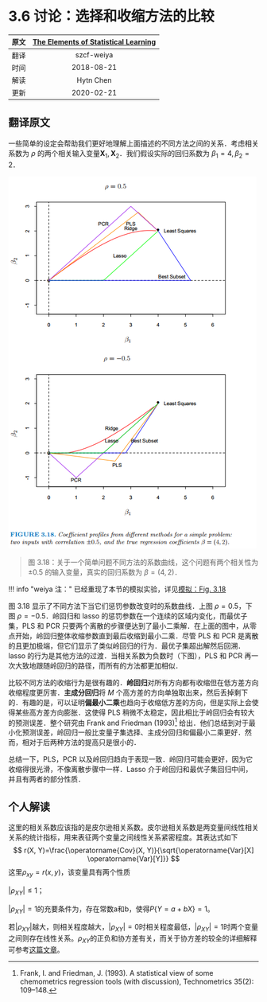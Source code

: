 # 3.6 讨论：选择和收缩方法的比较

| 原文 | [The Elements of Statistical Learning](https://web.stanford.edu/~hastie/ElemStatLearn/printings) |
| :--: | :----------------------------------------------------------: |
| 翻译 |                          szcf-weiya                          |
| 时间 |                          2018-08-21                          |
| 解读 |                          Hytn Chen                           |
| 更新 |                          2020-02-21                          |

## 翻译原文

一些简单的设定会帮助我们更好地理解上面描述的不同方法之间的关系．考虑相关系数为 $\rho$ 的两个相关输入变量$\mathbf X_1,\mathbf X_2$．我们假设实际的回归系数为 $\beta_1=4,\beta_2=2$．

![](../img/03/fig3.18.png)

> 图 3.18：关于一个简单问题不同方法的系数曲线，这个问题有两个相关性为 $\pm 0.5$ 的输入变量，真实的回归系数为 $\beta=(4,2)$．

!!! info "weiya 注："
    已经重现了本节的模拟实验，详见[模拟：Fig. 3.18](../notes/linear-reg/sim-3-18/index.html)


图 3.18 显示了不同方法下当它们惩罚参数改变时的系数曲线．上图 $\rho=0.5$，下图 $\rho=-0.5$．岭回归和 lasso 的惩罚参数在一个连续的区域内变化，而最优子集，PLS 和 PCR 只要两个离散的步骤便达到了最小二乘解．在上面的图中，从零点开始，岭回归整体收缩参数直到最后收缩到最小二乘．尽管 PLS 和 PCR 是离散的且更加极端，但它们显示了类似岭回归的行为．最优子集超出解然后回溯．lasso 的行为是其他方法的过渡．当相关系数为负数时（下图），PLS 和 PCR 再一次大致地跟随岭回归的路径，而所有的方法都更加相似．

比较不同方法的收缩行为是很有趣的．**岭回归**对所有方向都有收缩但在低方差方向收缩程度更厉害．**主成分回归**将 $M$ 个高方差的方向单独取出来，然后丢掉剩下的．有趣的是，可以证明**偏最小二乘**也趋向于收缩低方差的方向，但是实际上会使得某些高方差方向膨胀．这使得 PLS 稍微不太稳定，因此相比于岭回归会有较大的预测误差．整个研究由 Frank and Friedman (1993)[^1] 给出．他们总结到对于最小化预测误差，岭回归一般比变量子集选择、主成分回归和偏最小二乘更好．然而，相对于后两种方法的提高只是很小的．

总结一下，PLS，PCR 以及岭回归趋向于表现一致．岭回归可能会更好，因为它收缩得很光滑，不像离散步骤中一样．Lasso 介于岭回归和最优子集回归中间，并且有两者的部分性质．


[^1]: Frank, I. and Friedman, J. (1993). A statistical view of some chemometrics regression tools (with discussion), Technometrics 35(2): 109–148.

## 个人解读

这里的相关系数应该指的是皮尔逊相关系数。皮尔逊相关系数是两变量间线性相关关系的统计指标，用来表征两个变量之间线性关系紧密程度。其表达式如下
$$
r(X, Y)=\frac{\operatorname{Cov}(X, Y)}{\sqrt{\operatorname{Var}[X] \operatorname{Var}[Y]}}
$$
这里$\rho_{x y}=r(x, y)$，该变量具有两个性质

$\left|\rho_{X Y}\right| \leq 1$；

$\left|\rho_{X Y}\right| = 1$的充要条件为，存在常数a和b，使得$P\{Y=a+b X\}=1$。

若$\left|\rho_{X Y}\right|$越大，则相关程度越大，$\left|\rho_{X Y}\right|=0$时相关程度最低，$\left|\rho_{X Y}\right| = 1$时两个变量之间则存在线性关系。$\rho_{X Y}$的正负和协方差有关，而关于协方差的较全的详细解释可参考[这篇文章](http://fouryears.eu/2016/11/23/what-is-the-covariance-matrix/)。



